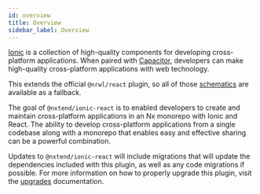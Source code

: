 ```yaml
---
id: overview
title: Overview
sidebar_label: Overview
---
```


[Ionic](https://ionicframework.com/docs/components) is a collection of high-quality components for developing cross-platform applications. When paired with [Capacitor](https://capacitorjs.com/docs), developers can make high-quality cross-platform applications with web technology.

This extends the official `@nrwl/react` plugin, so all of those [schematics](https://nx.dev/react/plugins_react/overview#schematics) are available as a fallback.

The goal of `@nxtend/ionic-react` is to enabled developers to create and maintain cross-platform applications in an Nx monorepo with Ionic and React. The ability to develop cross-platform applications from a single codebase along with a monorepo that enables easy and effective sharing can be a powerful combination.

Updates to `@nxtend/ionic-react` will include migrations that will update the dependencies included with this plugin, as well as any code migrations if possible. For more information on how to properly upgrade this plugin, visit the [upgrades](../nxtend/upgrades) documentation.
